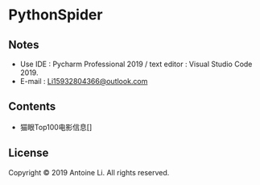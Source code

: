 # PythonSpider

## Notes

* Use IDE : Pycharm Professional 2019 / text editor : Visual Studio Code 2019.
* E-mail : Li15932804366@outlook.com

## Contents

* 猫眼Top100电影信息[]

## License

Copyright © 2019 Antoine Li. All rights reserved.
